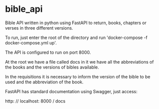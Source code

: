 # bible_api
Bible API written in python using FastAPI to return, books, chapters or verses in three different versions.


To run, just enter the root of the directory and run 'docker-compose -f docker-compose.yml up'.

The API is configured to run on port 8000.

At the root we have a file called docs in it we have all the abbreviations of the books and the versions of bibles available.

In the requisitions it is necessary to inform the version of the bible to be used and the abbreviation of the book.

FastAPI has standard documentation using Swagger, just access:

http: // localhost: 8000 / docs
